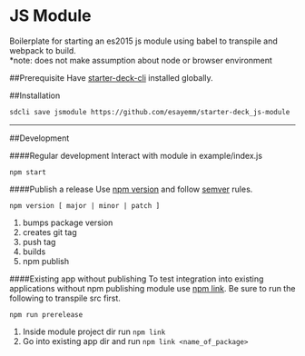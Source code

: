 # JS Module
Boilerplate for starting an es2015 js module using babel to transpile and
webpack to build.<br>
*note: does not make assumption about node or browser environment

##Prerequisite
Have [starter-deck-cli](https://github.com/esayemm/starter-deck-cli) installed
globally.

##Installation
```sh
sdcli save jsmodule https://github.com/esayemm/starter-deck_js-module
```
<hr>

##Development

####Regular development
Interact with module in example/index.js

```
npm start
```

####Publish a release
Use [npm version](https://docs.npmjs.com/cli/version) and follow [semver](http://semver.org/) rules.<br>

```
npm version [ major | minor | patch ]
```

1. bumps package version
2. creates git tag
3. push tag
4. builds
5. npm publish

####Existing app without publishing
To test integration into existing applications without npm publishing module use [npm link](https://docs.npmjs.com/cli/link). Be sure to run the following to transpile src first.

```
npm run prerelease
```

1. Inside module project dir run `npm link`
2. Go into existing app dir and run `npm link <name_of_package>`